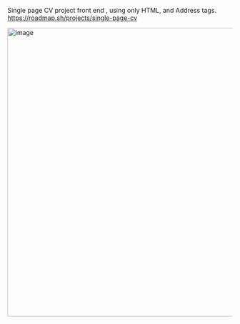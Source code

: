 Single page CV project front end , using only HTML, and Address tags.
https://roadmap.sh/projects/single-page-cv

<img width="715" height="647" alt="image" src="https://github.com/user-attachments/assets/1e1173bb-21ee-42cb-a892-83c0e42695d3" />
